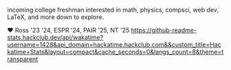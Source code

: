 incoming college freshman interested in math, physics, compsci, web dev, LaTeX, and more down to explore. 

:heart: Ross '23 '24, ESPR '24, PAIR '25, NT '25
https://github-readme-stats.hackclub.dev/api/wakatime?username=1428&api_domain=hackatime.hackclub.com&&custom_title=Hackatime+Stats&layout=compact&cache_seconds=0&langs_count=8&theme=transparent
